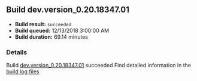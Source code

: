 ## Build dev.version_0.20.18347.01
- **Build result:** `succeeded`
- **Build queued:** 12/13/2018 3:00:00 AM
- **Build duration:** 69.14 minutes
### Details
Build [dev.version_0.20.18347.01](https://winappstudio.visualstudio.com/web/build.aspx?pcguid=a4ef43be-68ce-4195-a619-079b4d9834c2&builduri=vstfs%3a%2f%2f%2fBuild%2fBuild%2f26746) succeeded
Find detailed information in the [build log files](https://uwpctdiags.blob.core.windows.net/buildlogs/dev.version_0.20.18347.01_logs.zip)
